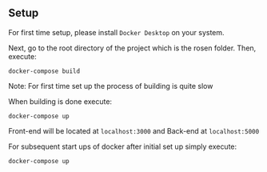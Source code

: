 ## Setup

For first time setup, please install `Docker Desktop` on your system. 

Next, go to the root directory of the project which is the rosen folder. Then, execute:

```console
docker-compose build
```
Note: For first time set up the process of building is quite slow

When building is done execute:

```console
docker-compose up
```
Front-end will be located at `localhost:3000` and Back-end at `localhost:5000`

For subsequent start ups of docker after initial set up simply execute:

```console
docker-compose up
```